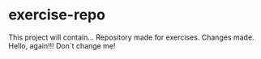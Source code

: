 # exercise-repo
This project will contain...
Repository made for exercises.
Changes made.
Hello, again!!!
Don`t change me!